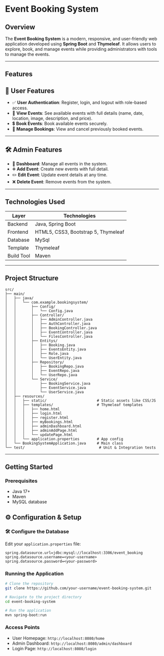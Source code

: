 
# Event Booking System

## Overview
The **Event Booking System** is a modern, responsive, and user-friendly web application developed using **Spring Boot** and **Thymeleaf**. It allows users to explore, book, and manage events while providing administrators with tools to manage the events.

---

## Features

## 👥 User Features

- ✅ **User Authentication**: Register, login, and logout with role-based access.
- 📅 **View Events**: See available events with full details (name, date, location, image, description, and price).
- 💲 **Book Events**: Book available events securely.
- 📁 **Manage Bookings**: View and cancel previously booked events.

---

## 🛠️ Admin Features

- 🫮 **Dashboard**: Manage all events in the system.
- ➕ **Add Event**: Create new events with full detail.
- ✏️ **Edit Event**: Update event details at any time.
- ❌ **Delete Event**: Remove events from the system.

---

## Technologies Used

| Layer        | Technologies                             |
|--------------|------------------------------------------|
| Backend      | Java, Spring Boot                        |
| Frontend     | HTML5, CSS3, Bootstrap 5, Thymeleaf      |
| Database     | MySql                                    |                  
| Template     | Thymeleaf                                |
| Build Tool   | Maven                                    |

---

## Project Structure

```
src/
├── main/
│   ├── java/
│   │   └── com.example.bookingsystem/
│   │       ├── Config/
│   │       │   └── Config.java
│   │       ├── Controller/
│   │       │   ├── AdminController.java
│   │       │   ├── AuthController.java
│   │       │   ├── BookingController.java
│   │       │   ├── EventController.java
│   │       │   └── FilesController.java
│   │       ├── Entitys/
│   │       │   ├── Booking.java
│   │       │   ├── EventsEntity.java
│   │       │   ├── Role.java
│   │       │   └── UserEntity.java
│   │       ├── Repository/
│   │       │   ├── BookingRepo.java
│   │       │   ├── EventRepo.java
│   │       │   └── UserRepo.java
│   │       └── Service/
│   │           ├── BookingService.java
│   │           ├── EventService.java
│   │           └── UserService.java
│   ├── resources/
│   │   ├── static/                       # Static assets like CSS/JS
│   │   ├── templates/                    # Thymeleaf templates
│   │   │   ├── home.html
│   │   │   ├── login.html
│   │   │   ├── register.html
│   │   │   ├── myBookings.html
│   │   │   ├── adminDashboard.html
│   │   │   ├── adminAddPage.html
│   │   │   └── updatePage.html
│   │   └── application.properties        # App config
│   └── BookingSystemApplication.java     # Main class
└── test/                                  # Unit & Integration tests
```

---

## Getting Started

### Prerequisites
- Java 17+
- Maven
- MySQL database 

## ⚙️ Configuration & Setup

### 🛠️ Configure the Database

Edit your `application.properties` file:

```properties
spring.datasource.url=jdbc:mysql://localhost:3306/event_booking
spring.datasource.username=<your-username>
spring.datasource.password=<your-password>
```
### Running the Application
```bash
# Clone the repository
git clone https://github.com/your-username/event-booking-system.git

# Navigate to the project directory
cd event-booking-system

# Run the application
mvn spring-boot:run
```

### Access Points
- User Homepage: `http://localhost:8080/home`
- Admin Dashboard: `http://localhost:8080/admin/dashboard`
- Login Page: `http://localhost:8080/login`


